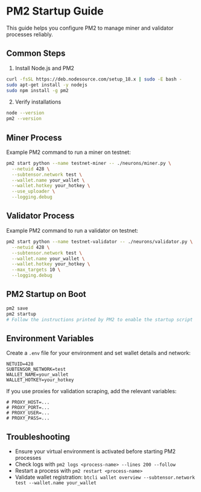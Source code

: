 # PM2 Startup Guide

This guide helps you configure PM2 to manage miner and validator processes reliably.

## Common Steps

1. Install Node.js and PM2
```bash
curl -fsSL https://deb.nodesource.com/setup_18.x | sudo -E bash -
sudo apt-get install -y nodejs
sudo npm install -g pm2
```

2. Verify installations
```bash
node --version
pm2 --version
```

## Miner Process

Example PM2 command to run a miner on testnet:
```bash
pm2 start python --name testnet-miner -- ./neurons/miner.py \
  --netuid 428 \
  --subtensor.network test \
  --wallet.name your_wallet \
  --wallet.hotkey your_hotkey \
  --use_uploader \
  --logging.debug
```

## Validator Process

Example PM2 command to run a validator on testnet:
```bash
pm2 start python --name testnet-validator -- ./neurons/validator.py \
  --netuid 428 \
  --subtensor.network test \
  --wallet.name your_wallet \
  --wallet.hotkey your_hotkey \
  --max_targets 10 \
  --logging.debug
```

## PM2 Startup on Boot

```bash
pm2 save
pm2 startup
# Follow the instructions printed by PM2 to enable the startup script
```

## Environment Variables

Create a `.env` file for your environment and set wallet details and network:
```env
NETUID=428
SUBTENSOR_NETWORK=test
WALLET_NAME=your_wallet
WALLET_HOTKEY=your_hotkey
```

If you use proxies for validation scraping, add the relevant variables:
```env
# PROXY_HOST=...
# PROXY_PORT=...
# PROXY_USER=...
# PROXY_PASS=...
```

## Troubleshooting

- Ensure your virtual environment is activated before starting PM2 processes
- Check logs with `pm2 logs <process-name> --lines 200 --follow`
- Restart a process with `pm2 restart <process-name>`
- Validate wallet registration: `btcli wallet overview --subtensor.network test --wallet.name your_wallet`
